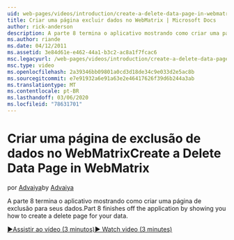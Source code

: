 ```yaml
---
uid: web-pages/videos/introduction/create-a-delete-data-page-in-webmatrix
title: Criar uma página excluir dados no WebMatrix | Microsoft Docs
author: rick-anderson
description: A parte 8 termina o aplicativo mostrando como criar uma página de exclusão para seus dados.
ms.author: riande
ms.date: 04/12/2011
ms.assetid: 3e84d61e-e462-44a1-b3c2-ac8a1f7fcac6
msc.legacyurl: /web-pages/videos/introduction/create-a-delete-data-page-in-webmatrix
msc.type: video
ms.openlocfilehash: 2a39346bb09801a0cd3d18de34c9e033d2e5ac8b
ms.sourcegitcommit: e7e91932a6e91a63e2e46417626f39d6b244a3ab
ms.translationtype: MT
ms.contentlocale: pt-BR
ms.lasthandoff: 03/06/2020
ms.locfileid: "78631701"
---
```

# <a name="create-a-delete-data-page-in-webmatrix"></a><span data-ttu-id="512ce-103">Criar uma página de exclusão de dados no WebMatrix</span><span class="sxs-lookup"><span data-stu-id="512ce-103">Create a Delete Data Page in WebMatrix</span></span>

<span data-ttu-id="512ce-104">por [Advaiya](https://twitter.com/Advaiyasolns)</span><span class="sxs-lookup"><span data-stu-id="512ce-104">by [Advaiya](https://twitter.com/Advaiyasolns)</span></span>

<span data-ttu-id="512ce-105">A parte 8 termina o aplicativo mostrando como criar uma página de exclusão para seus dados.</span><span class="sxs-lookup"><span data-stu-id="512ce-105">Part 8 finishes off the application by showing you how to create a delete page for your data.</span></span>

[<span data-ttu-id="512ce-106">&#9654;Assistir ao vídeo (3 minutos)</span><span class="sxs-lookup"><span data-stu-id="512ce-106">&#9654; Watch video (3 minutes)</span></span>](https://channel9.msdn.com/Blogs/ASP-NET-Site-Videos/create-a-delete-data-page-in-webmatrix)
